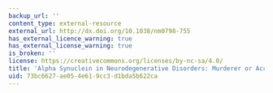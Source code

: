 ```yaml
---
backup_url: ''
content_type: external-resource
external_url: http://dx.doi.org/10.1038/nm0798-755
has_external_licence_warning: true
has_external_license_warning: true
is_broken: ''
license: https://creativecommons.org/licenses/by-nc-sa/4.0/
title: 'Alpha Synuclein in Neurodegenerative Disorders: Murderer or Accomplice?'
uid: 73bc6627-ae05-4e61-9cc3-d1bda5b622ca
---
```

